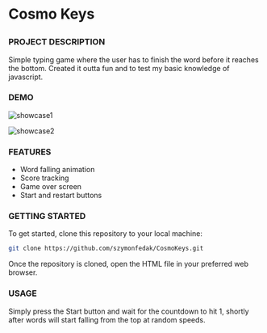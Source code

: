 **<h1>Cosmo Keys**

**<h3>PROJECT DESCRIPTION</h3>**

Simple typing game where the user has to finish the word before it reaches the bottom. 
Created it outta fun and to test my basic knowledge of javascript.

**<h3>DEMO</h3>**


![showcase1](https://github.com/szymonfedak/CosmoKeys/assets/131200019/cdd7ddbd-303d-408d-a09d-6e27cd2811be)

![showcase2](https://github.com/szymonfedak/CosmoKeys/assets/131200019/e50a1851-de2e-4536-891d-198c45c63775)

**<h3>FEATURES</h3>**
- Word falling animation
- Score tracking
- Game over screen
- Start and restart buttons

**<h3>GETTING STARTED</h3>**

To get started, clone this repository to your local machine:  
```sh
git clone https://github.com/szymonfedak/CosmoKeys.git
```


Once the repository is cloned, open the HTML file in your preferred web browser.

**<h3>USAGE</h3>**

Simply press the Start button and wait for the countdown to hit 1, shortly after words will
start falling from the top at random speeds.
